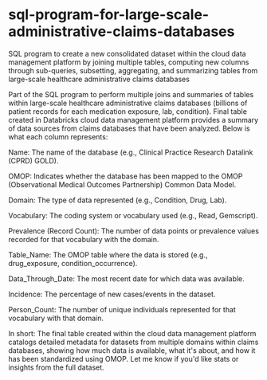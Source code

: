 # sql-program-for-large-scale-administrative-claims-databases
SQL program to create a new consolidated dataset within the cloud data management platform by joining multiple tables, computing new columns through sub-queries, subsetting, aggregating, and summarizing tables from large-scale healthcare administrative claims databases

Part of the SQL program to perform multiple joins and summaries of tables within large-scale healthcare administrative claims databases (billions of patient records for each medication exposure, lab, condition). Final table created in Databricks cloud data management platform provides a summary of data sources from claims databases that have been analyzed. Below is what each column represents:

Name: The name of the database (e.g., Clinical Practice Research Datalink (CPRD) GOLD).

OMOP: Indicates whether the database has been mapped to the OMOP (Observational Medical Outcomes Partnership) Common Data Model.

Domain: The type of data represented (e.g., Condition, Drug, Lab).

Vocabulary: The coding system or vocabulary used (e.g., Read, Gemscript).

Prevalence (Record Count): The number of data points or prevalence values recorded for that vocabulary with the domain.

Table_Name: The OMOP table where the data is stored (e.g., drug_exposure, condition_occurrence).

Data_Through_Date: The most recent date for which data was available.

Incidence: The percentage of new cases/events in the dataset.

Person_Count: The number of unique individuals represented for that vocabulary with that domain.

In short:
The final table created within the cloud data management platform catalogs detailed metadata for datasets from multiple domains within claims databases, showing how much data is available, what it's about, and how it has been standardized using OMOP. Let me know if you'd like stats or insights from the full dataset. 


